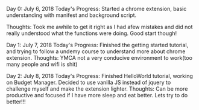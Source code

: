 Day 0: July 6, 2018
Today's Progress: Started a chrome extension, basic understanding with manifest and background script.

Thoughts: Took me awhile to get it right as I had afew mistakes and did not really understood what the functions were doing. Good start though!


Day 1: July 7, 2018
Today's Progress: Finished the getting started tutorial, and trying to follow a undemy course to understand more about chrome extension.
Thoughts: YMCA not a very conducive environment to work(too many people and wifi is shit)

Day 2: July 8, 2018
Today's Progress: Finished HelloWorld tutorial, working on Budget Manager. Decided to use vanilla JS instead of jquery to challenge myself and make the extension lighter.
Thoughts: Can be more productive and focused if I have more sleep and eat better. Lets try to do better!!!
